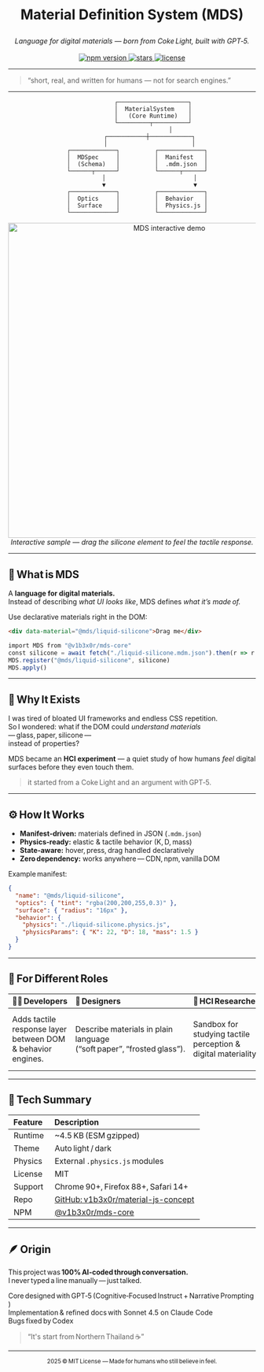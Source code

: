 <h1 align="center">
  <br>
  
  <br><br>
  <b>Material Definition System (MDS)</b>
  <br>
</h1>


<p align="center">
  <i>Language for digital materials — born from Coke Light, built with GPT‑5.</i>
  <br><br>
  <a href="https://www.npmjs.com/package/@v1b3x0r/mds-core">
    <img src="https://img.shields.io/npm/v/@v1b3x0r/mds-core.svg?style=flat-square&color=black" alt="npm version">
  </a>
  <a href="https://github.com/v1b3x0r/material-js-concept/stargazers">
    <img src="https://img.shields.io/github/stars/v1b3x0r/material-js-concept?style=flat-square&color=silver" alt="stars">
  </a>
  <a href="https://github.com/v1b3x0r/material-js-concept/blob/main/LICENSE">
    <img src="https://img.shields.io/badge/license-MIT-lightgrey?style=flat-square" alt="license">
  </a>
</p>

 
---
 

> “short, real, and written for humans — not for search engines.”

 
---
 

<div align="center">

```
            ┌────────────────────┐
            │  MaterialSystem    │
            │   (Core Runtime)   │
            └─────────┬──────────┘
                      │
          ┌───────────┼────────────┐
          │                        │
   ┌─────────────┐          ┌─────────────┐
   │  MDSpec     │          │  Manifest   │
   │  (Schema)   │          │  .mdm.json  │
   └──────┬──────┘          └──────┬──────┘
          │                         │
          ▼                         ▼
   ┌─────────────┐          ┌─────────────┐
   │  Optics     │          │  Behavior   │
   │  Surface    │          │  Physics.js │
   └─────────────┘          └─────────────┘
```

</div>

<p align="center">
  <img src="./assets/mds-demo.gif" width="640" alt="MDS interactive demo"/>
  <br>
  <i>Interactive sample — drag the silicone element to feel the tactile response.</i>
</p>

 
---
 

## 🧱 What is MDS
A **language for digital materials.**  
Instead of describing *what UI looks like*, MDS defines *what it’s made of.*

Use declarative materials right in the DOM:
```html
<div data-material="@mds/liquid-silicone">Drag me</div>
```

```js
import MDS from "@v1b3x0r/mds-core"
const silicone = await fetch("./liquid-silicone.mdm.json").then(r => r.json())
MDS.register("@mds/liquid-silicone", silicone)
MDS.apply()
```

---

## 🧠 Why It Exists
I was tired of bloated UI frameworks and endless CSS repetition.  
So I wondered: what if the DOM could *understand materials* — glass, paper, silicone —  
instead of properties?

MDS became an **HCI experiment** — a quiet study of how humans *feel* digital surfaces before they even touch them.

> it started from a Coke Light and an argument with GPT‑5.

---

## ⚙️ How It Works

- **Manifest‑driven:** materials defined in JSON (`.mdm.json`)  
- **Physics‑ready:** elastic & tactile behavior (K, D, mass)  
- **State‑aware:** hover, press, drag handled declaratively  
- **Zero dependency:** works anywhere — CDN, npm, vanilla DOM  

Example manifest:
```json
{
  "name": "@mds/liquid-silicone",
  "optics": { "tint": "rgba(200,200,255,0.3)" },
  "surface": { "radius": "16px" },
  "behavior": {
    "physics": "./liquid-silicone.physics.js",
    "physicsParams": { "K": 22, "D": 18, "mass": 1.5 }
  }
}
```

---

## 👥 For Different Roles

| 👩‍💻 Developers | 🎨 Designers | 🧠 HCI Researchers | 🧩 System Thinkers | 🤖 AI Builders |
|:--|:--|:--|:--|:--|
| Adds tactile response layer between DOM & behavior engines. | Describe materials in plain language (“soft paper”, “frosted glass”). | Sandbox for studying tactile perception & digital materiality. | Bridge between perception & implementation declaratively. | Generate & evolve manifests directly from structured JSON. |

---

## 🧩 Tech Summary

| Feature | Description |
|:--|:--|
| Runtime | ~4.5 KB (ESM gzipped) |
| Theme | Auto light / dark |
| Physics | External `.physics.js` modules |
| License | MIT |
| Support | Chrome 90+, Firefox 88+, Safari 14+ |
| Repo | [GitHub: v1b3x0r/material-js-concept](https://github.com/v1b3x0r/material-js-concept) |
| NPM | [@v1b3x0r/mds-core](https://www.npmjs.com/package/@v1b3x0r/mds-core) |

---

## 🪶 Origin

This project was **100% AI‑coded through conversation.**  
I never typed a line manually — just talked.

Core designed with GPT‑5 (Cognitive‑Focused Instruct + Narrative Prompting)  
Implementation & refined docs with Sonnet 4.5 on Claude Code
Bugs fixed by Codex  <br>

> “It's start from Northern Thailand ☕”

 
---
 

<p align="center">
  <sub>2025 © MIT License — Made for humans who still believe in feel.</sub>
</p>
